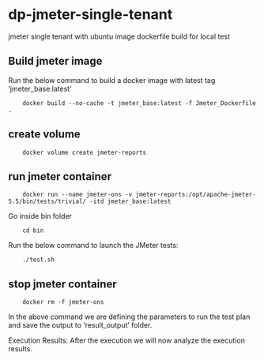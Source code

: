 # dp-jmeter-single-tenant

jmeter single tenant with ubuntu image dockerfile build for local test

## Build jmeter image

Run the below command to build a docker image with latest tag ‘jmeter_base:latest’
    
        docker build --no-cache -t jmeter_base:latest -f Jmeter_Dockerfile .
    
## create volume
    
        docker volume create jmeter-reports
    

## run jmeter container
    
        docker run --name jmeter-ons -v jmeter-reports:/opt/apache-jmeter-5.5/bin/tests/trivial/ -itd jmeter_base:latest
    
Go inside bin folder
    
        cd bin
    
Run the below command to launch the JMeter tests:
    
        ./test.sh
    
## stop jmeter container
    
        docker rm -f jmeter-ons
        
In the above command we are defining the parameters to run the test plan and save the output to ‘result_output’ folder.

Execution Results:
After the execution we will now analyze the execution results. 

